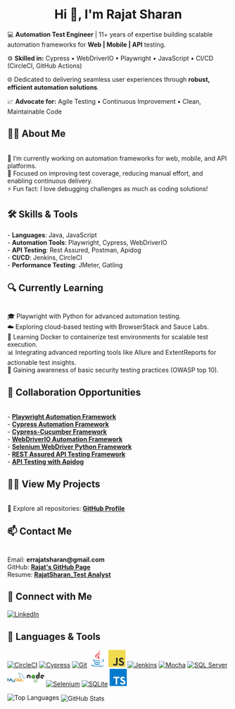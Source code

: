 <h1 align="center">Hi 👋, I'm Rajat Sharan</h1>

💻 <strong>Automation Test Engineer</strong> | 11+ years of expertise building scalable automation frameworks for <strong>Web | Mobile | API</strong> testing.

⚙️ <strong>Skilled in:</strong> Cypress • WebDriverIO • Playwright • JavaScript • CI/CD (CircleCI, GitHub Actions)

🌐 Dedicated to delivering seamless user experiences through <strong>robust, efficient automation solutions</strong>.

📈 <strong>Advocate for:</strong> Agile Testing • Continuous Improvement • Clean, Maintainable Code

<h2>👨‍💻 About Me</h2>
<br>🔭 I’m currently working on automation frameworks for web, mobile, and API platforms.
<br>🚀 Focused on improving test coverage, reducing manual effort, and enabling continuous delivery.
<br>⚡ Fun fact: I love debugging challenges as much as coding solutions!

<h2>🛠️ Skills & Tools</h2>
- <b>Languages</b>: Java, JavaScript <br>
- <b>Automation Tools</b>: Playwright, Cypress, WebDriverIO <br>
- <b>API Testing</b>: Rest Assured, Postman, Apidog<br>
- <b>CI/CD</b>: Jenkins, CircleCI<br>
- <b>Performance Testing</b>: JMeter, Gatling

<h2>🔍 Currently Learning</h2>
<br>🎓 Playwright with Python for advanced automation testing.
<br>☁️ Exploring cloud-based testing with BrowserStack and Sauce Labs.
<br>🐳 Learning Docker to containerize test environments for scalable test execution.
<br>📊 Integrating advanced reporting tools like Allure and ExtentReports for actionable test insights.
<br>🔐 Gaining awareness of basic security testing practices (OWASP top 10).


<h2>👯 Collaboration Opportunities</h2>
<br>- <a href="https://github.com/RajatSharan/RajatSharan-Ecommerce-Automation-Framework"><b>Playwright Automation Framework</b></a>
<br>- <a href="https://github.com/RajatSharan/Cypress_Framework"><b>Cypress Automation Framework</b></a>
<br>- <a href="https://github.com/RajatSharan/Cypress-Cucumber-frameworks"><b>Cypress-Cucumber Framework</b></a>
<br>- <a href="https://github.com/RajatSharan/WebDriverIO-Framework"><b>WebDriverIO Automation Framework</b></a>
<br>- <a href="https://github.com/RajatSharan/Selenium-Webdriver-with-PYTHON-from-Scratch-Frameworks"><b>Selenium WebDriver Python Framework</b></a>
<br>- <a href="https://github.com/RajatSharan/Restassured-api-automation-framework"><b>REST Assured API Testing Framework</b></a>
<br>- <a href="https://github.com/RajatSharan/API_Testing_with_Apidog-"><b>API Testing with Apidog</b></a>

<h2>👨‍💻 View My Projects</h2>
<br>🚀 Explore all repositories: <a href="https://github.com/RajatSharan?tab=repositories"><b>GitHub Profile</b></a>

<h2>📫 Contact Me</h2>
<br>Email: <b>errajatsharan@gmail.com</b><br>
GitHub: <a href="https://github.com/RajatSharan/"><b>Rajat's GitHub Page</b></a><br>
Resume: <a href="https://drive.google.com/file/d/1qtx3Tx9jQ1Ig2TwHlYVgbzOzYRDyViBN/view?usp=sharing"><b>RajatSharan_Test Analyst</b></a>

<h2>🤝 Connect with Me</h2>
<p>
<a href="https://www.linkedin.com/in/rajat-sharan-15a19244/" target="blank">
<img align="center" src="https://raw.githubusercontent.com/rahuldkjain/github-profile-readme-generator/master/src/images/icons/Social/linked-in-alt.svg" alt="LinkedIn" height="30" width="40" />
</a>
</p>

<h2>🔧 Languages & Tools</h2>
<p>
<a href="https://circleci.com" target="_blank"><img src="https://www.vectorlogo.zone/logos/circleci/circleci-icon.svg" alt="CircleCI" width="40" height="40"/></a>
<a href="https://www.cypress.io" target="_blank"><img src="https://raw.githubusercontent.com/simple-icons/simple-icons/6e46ec1fc23b60c8fd0d2f2ff46db82e16dbd75f/icons/cypress.svg" alt="Cypress" width="40" height="40"/></a>
<a href="https://git-scm.com/" target="_blank"><img src="https://www.vectorlogo.zone/logos/git-scm/git-scm-icon.svg" alt="Git" width="40" height="40"/></a>
<a href="https://www.java.com" target="_blank"><img src="https://raw.githubusercontent.com/devicons/devicon/master/icons/java/java-original.svg" alt="Java" width="40" height="40"/></a>
<a href="https://developer.mozilla.org/en-US/docs/Web/JavaScript" target="_blank"><img src="https://raw.githubusercontent.com/devicons/devicon/master/icons/javascript/javascript-original.svg" alt="JavaScript" width="40" height="40"/></a>
<a href="https://www.jenkins.io" target="_blank"><img src="https://www.vectorlogo.zone/logos/jenkins/jenkins-icon.svg" alt="Jenkins" width="40" height="40"/></a>
<a href="https://mochajs.org" target="_blank"><img src="https://www.vectorlogo.zone/logos/mochajs/mochajs-icon.svg" alt="Mocha" width="40" height="40"/></a>
<a href="https://www.microsoft.com/en-us/sql-server" target="_blank"><img src="https://www.svgrepo.com/show/303229/microsoft-sql-server-logo.svg" alt="SQL Server" width="40" height="40"/></a>
<a href="https://www.mysql.com/" target="_blank"><img src="https://raw.githubusercontent.com/devicons/devicon/master/icons/mysql/mysql-original-wordmark.svg" alt="MySQL" width="40" height="40"/></a>
<a href="https://nodejs.org" target="_blank"><img src="https://raw.githubusercontent.com/devicons/devicon/master/icons/nodejs/nodejs-original-wordmark.svg" alt="Node.js" width="40" height="40"/></a>
<a href="https://www.selenium.dev" target="_blank"><img src="https://raw.githubusercontent.com/detain/svg-logos/780f25886640cef088af994181646db2f6b1a3f8/svg/selenium-logo.svg" alt="Selenium" width="40" height="40"/></a>
<a href="https://www.sqlite.org/" target="_blank"><img src="https://www.vectorlogo.zone/logos/sqlite/sqlite-icon.svg" alt="SQLite" width="40" height="40"/></a>
<a href="https://www.typescriptlang.org/" target="_blank"><img src="https://raw.githubusercontent.com/devicons/devicon/master/icons/typescript/typescript-original.svg" alt="TypeScript" width="40" height="40"/></a>
</p>

<p><img align="left" src="https://github-readme-stats.vercel.app/api/top-langs?username=rajatsharan&show_icons=true&locale=en&layout=compact" alt="Top Languages"/></p>

<p>&nbsp;<img align="center" src="https://github-readme-stats.vercel.app/api?username=rajatsharan&show_icons=true&locale=en" alt="GitHub Stats"/></p>

